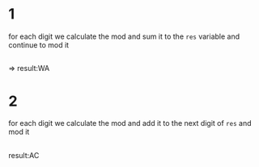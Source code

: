 # 1
for each digit we calculate the mod and sum it to the `res` variable and continue to mod it
##
=> result:WA

# 2
for each digit we calculate the mod and add it to the next digit of `res` and mod it
##
result:AC
